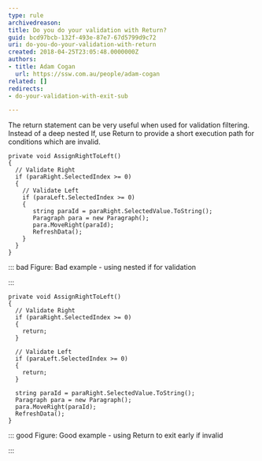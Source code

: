```yaml
---
type: rule
archivedreason: 
title: Do you do your validation with Return?
guid: bcd97bcb-132f-493e-87e7-67d5799d9c72
uri: do-you-do-your-validation-with-return
created: 2018-04-25T23:05:48.0000000Z
authors:
- title: Adam Cogan
  url: https://ssw.com.au/people/adam-cogan
related: []
redirects:
- do-your-validation-with-exit-sub

---
```


The return statement can be very useful when used for validation filtering.
Instead of a deep nested If, use Return to provide a short execution path for conditions which are invalid.

<!--endintro-->



```
private void AssignRightToLeft()
{
  // Validate Right 
  if (paraRight.SelectedIndex >= 0)
  { 
    // Validate Left 
    if (paraLeft.SelectedIndex >= 0)
    {
       string paraId = paraRight.SelectedValue.ToString();
       Paragraph para = new Paragraph();
       para.MoveRight(paraId);
       RefreshData();
    }
  }
}
```




::: bad
Figure: Bad example - using nested if for validation

:::





```
private void AssignRightToLeft()
{
  // Validate Right 
  if (paraRight.SelectedIndex >= 0)
  {
    return; 
  }
  
  // Validate Left 
  if (paraLeft.SelectedIndex >= 0)
  {
    return;
  }

  string paraId = paraRight.SelectedValue.ToString();
  Paragraph para = new Paragraph();
  para.MoveRight(paraId);
  RefreshData();
}
```




::: good
Figure: Good example - using Return to exit early if invalid 

:::
